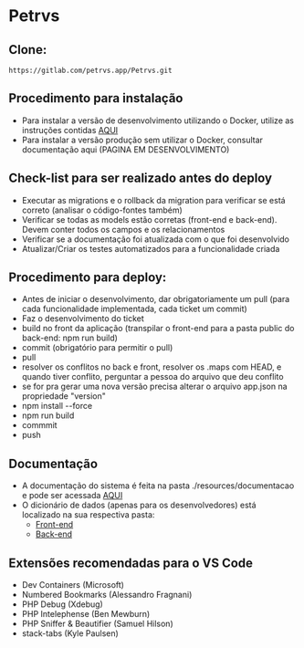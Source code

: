 # Petrvs

## Clone: 

```
https://gitlab.com/petrvs.app/Petrvs.git
```

## Procedimento para instalação

- Para instalar a versão de desenvolvimento utilizando o Docker, utilize as instruções contidas [AQUI](resources/README.md)
- Para instalar a versão produção sem utilizar o Docker, consultar documentação aqui (PAGINA EM DESENVOLVIMENTO) 

## Check-list para ser realizado antes do deploy

- Executar as migrations e o rollback da migration para verificar se está correto (analisar o código-fontes também)
- Verificar se todas as models estão corretas (front-end e back-end). Devem conter todos os campos e os relacionamentos
- Verificar se a documentação foi atualizada com o que foi desenvolvido
- Atualizar/Criar os testes automatizados para a funcionalidade criada

## Procedimento para deploy:

- Antes de iniciar o desenvolvimento, dar obrigatoriamente um pull (para cada funcionalidade implementada, cada ticket um commit)
- Faz o desenvolvimento do ticket
- build no front da aplicação (transpilar o front-end para a pasta public do back-end: npm run build)
- commit (obrigatório para permitir o pull)
- pull
- resolver os conflitos no back e front, resolver os .maps com HEAD, e quando tiver conflito, perguntar a pessoa do arquivo que deu conflito
- se for pra gerar uma nova versão precisa alterar o arquivo app.json na propriedade "version"
- npm install --force
- npm run build
- commmit
- push

## Documentação

- A documentação do sistema é feita na pasta ./resources/documentacao e pode ser acessada [AQUI](./resources/documentacao/manual.md)
- O dicionário de dados (apenas para os desenvolvedores) está localizado na sua respectiva pasta:
  - [Front-end](./front-end/README.md)
  - [Back-end](./back-end/README.md)

## Extensões recomendadas para o VS Code

- Dev Containers (Microsoft)
- Numbered Bookmarks (Alessandro Fragnani)
- PHP Debug (Xdebug)
- PHP Intelephense (Ben Mewburn)
- PHP Sniffer & Beautifier (Samuel Hilson)
- stack-tabs (Kyle Paulsen)
